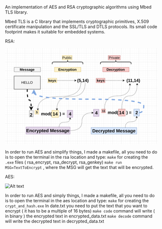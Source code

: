 An implementation of AES and RSA cryptographic algorithms using Mbed TLS library.

Mbed TLS is a C library that implements cryptographic primitives, X.509 certificate manipulation and the SSL/TLS and DTLS protocols. Its small code footprint makes it suitable for embedded systems.

RSA:

![Alt text](images/rsa_scheme.png?raw=true "Title")

In order to run AES and simplify things, I made a makefile, all you need to do is to open the terminal in the rsa location and type:
```make``` for creating the ```.exe``` files ( rsa_encrypt, rsa_decrypt, rsa_genkey)
```make run MSG=TextToEncrypt``` , where the MSG will get the text that will be encrypted.

AES:

![Alt text](images/aes_scheme.png?raw=true "Title")

In order to run AES and simply things, I made a makefile, all you need to do is to open the terminal in the aes location and type:
```make``` for creating the ```crypt_and_hash.exe```
In date.txt you need to put the text that you want to encrypt ( it has to be a multiple of 16 bytes)
```make code``` command will write ( in binary ) the encrypted text in encrypted_data.txt
```make decode``` command will write the decrypted text in decrypted_data.txt
